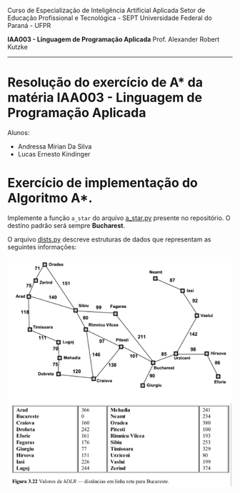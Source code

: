 Curso de Especialização de Inteligência Artificial Aplicada
Setor de Educação Profissional e Tecnológica - SEPT
Universidade Federal do Paraná - UFPR

**IAA003 - Linguagem de Programação Aplicada**
Prof. Alexander Robert Kutzke

---

# Resolução do exercício de A* da matéria IAA003 - Linguagem de Programação Aplicada

Alunos:
 - Andressa Mirian Da Silva
 - Lucas Ernesto Kindinger

# Exercício de implementação do Algoritmo A*.

Implemente a função `a_star` do arquivo [a_star.py](a_star.py) presente no repositório.
O destino padrão será sempre **Bucharest**.

O arquivo [dists.py](dists.py) descreve estruturas de dados que representam as
seguintes informações:

![mapa](img/map_info.png)
